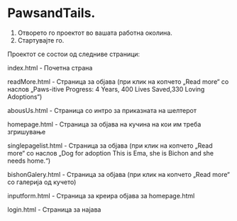 # PawsandTails.

1. Отворето го проектот во вашата работна околина.
2. Стартувајте го.


Проектот се состои од следниве страници:

index.html - Почетна страна

readMore.html - Страница за објава (при клик на копчето „Read more“ со наслов „Paws-itive Progress: 4 Years, 400 Lives Saved,330 Loving Adoptions“)

abousUs.html - Страница со интро за приказната на шелтерот

homepage.html - Страница за објава на кучина на кои им треба згришување

singlepagelist.html - Страница за објава (при клик на копчето „Read more“ со наслов „Dog for adoption This is Ema, she is Bichon and she needs home.“)

bishonGalery.html -  Страница за објава (при клик на копчето „Read more“ со галерија од кучето)

inputform.html - Страница за креира објава за homepage.html

login.html - Страница за најава
